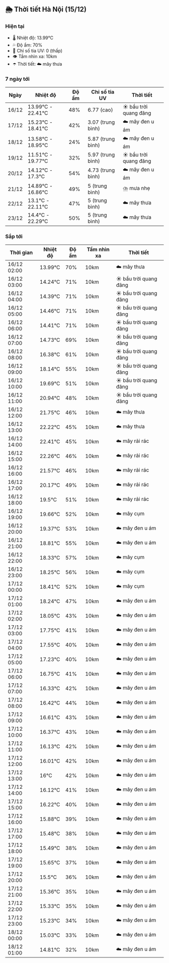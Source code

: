 ## 🌦️ Thời tiết Hà Nội (15/12)

### Hiện tại

- 🌡️ Nhiệt độ: 13.99℃
- 💦 Độ ẩm: 70%
- 🌟 Chỉ số tia UV: 0 (thấp)
- 👁️ Tầm nhìn xa: 10km
- ☂️ Thời tiết: ☁️ mây thưa

### 7 ngày tới

| Ngày | Nhiệt độ | Độ ẩm | Chỉ số tia UV | Thời tiết |
| --- | --- | --- | --- | --- |
| 16/12 | 13.99℃ - 22.41℃ | 48% | 6.77 (cao) | ☀️ bầu trời quang đãng |
| 17/12 | 15.23℃ - 18.41℃ | 42% | 3.07 (trung bình) | ☁️ mây đen u ám |
| 18/12 | 13.58℃ - 18.95℃ | 24% | 5.87 (trung bình) | ☁️ mây đen u ám |
| 19/12 | 11.51℃ - 19.77℃ | 32% | 5.97 (trung bình) | ☀️ bầu trời quang đãng |
| 20/12 | 14.12℃ - 17.3℃ | 54% | 4.73 (trung bình) | ☁️ mây đen u ám |
| 21/12 | 14.89℃ - 16.86℃ | 49% | 5 (trung bình) | ⛈️ mưa nhẹ |
| 22/12 | 13.1℃ - 22.11℃ | 47% | 5 (trung bình) | ☁️ mây thưa |
| 23/12 | 14.4℃ - 22.29℃ | 50% | 5 (trung bình) | ☁️ mây thưa |

### Sắp tới

| Thời gian | Nhiệt độ | Độ ẩm | Tầm nhìn xa | Thời tiết |
| --- | --- | --- | --- | --- |
| 16/12 02:00 | 13.99℃ | 70% | 10km | ☁️ mây thưa |
| 16/12 03:00 | 14.24℃ | 71% | 10km | ☀️ bầu trời quang đãng |
| 16/12 04:00 | 14.39℃ | 71% | 10km | ☀️ bầu trời quang đãng |
| 16/12 05:00 | 14.46℃ | 71% | 10km | ☀️ bầu trời quang đãng |
| 16/12 06:00 | 14.41℃ | 71% | 10km | ☀️ bầu trời quang đãng |
| 16/12 07:00 | 14.73℃ | 69% | 10km | ☀️ bầu trời quang đãng |
| 16/12 08:00 | 16.38℃ | 61% | 10km | ☀️ bầu trời quang đãng |
| 16/12 09:00 | 18.14℃ | 55% | 10km | ☀️ bầu trời quang đãng |
| 16/12 10:00 | 19.69℃ | 51% | 10km | ☀️ bầu trời quang đãng |
| 16/12 11:00 | 20.94℃ | 48% | 10km | ☀️ bầu trời quang đãng |
| 16/12 12:00 | 21.75℃ | 46% | 10km | ☁️ mây thưa |
| 16/12 13:00 | 22.22℃ | 45% | 10km | ☁️ mây thưa |
| 16/12 14:00 | 22.41℃ | 45% | 10km | ☁️ mây rải rác |
| 16/12 15:00 | 22.26℃ | 46% | 10km | ☁️ mây rải rác |
| 16/12 16:00 | 21.57℃ | 46% | 10km | ☁️ mây rải rác |
| 16/12 17:00 | 20.17℃ | 49% | 10km | ☁️ mây rải rác |
| 16/12 18:00 | 19.5℃ | 51% | 10km | ☁️ mây rải rác |
| 16/12 19:00 | 19.66℃ | 52% | 10km | ☁️ mây cụm |
| 16/12 20:00 | 19.37℃ | 53% | 10km | ☁️ mây đen u ám |
| 16/12 21:00 | 18.81℃ | 55% | 10km | ☁️ mây đen u ám |
| 16/12 22:00 | 18.33℃ | 57% | 10km | ☁️ mây cụm |
| 16/12 23:00 | 18.25℃ | 56% | 10km | ☁️ mây cụm |
| 17/12 00:00 | 18.41℃ | 52% | 10km | ☁️ mây cụm |
| 17/12 01:00 | 18.24℃ | 47% | 10km | ☁️ mây đen u ám |
| 17/12 02:00 | 18.05℃ | 43% | 10km | ☁️ mây đen u ám |
| 17/12 03:00 | 17.75℃ | 41% | 10km | ☁️ mây đen u ám |
| 17/12 04:00 | 17.55℃ | 40% | 10km | ☁️ mây đen u ám |
| 17/12 05:00 | 17.23℃ | 40% | 10km | ☁️ mây đen u ám |
| 17/12 06:00 | 16.75℃ | 41% | 10km | ☁️ mây đen u ám |
| 17/12 07:00 | 16.33℃ | 42% | 10km | ☁️ mây đen u ám |
| 17/12 08:00 | 16.42℃ | 44% | 10km | ☁️ mây đen u ám |
| 17/12 09:00 | 16.61℃ | 43% | 10km | ☁️ mây đen u ám |
| 17/12 10:00 | 16.37℃ | 43% | 10km | ☁️ mây đen u ám |
| 17/12 11:00 | 16.13℃ | 42% | 10km | ☁️ mây đen u ám |
| 17/12 12:00 | 16.01℃ | 42% | 10km | ☁️ mây đen u ám |
| 17/12 13:00 | 16℃ | 42% | 10km | ☁️ mây đen u ám |
| 17/12 14:00 | 16.12℃ | 41% | 10km | ☁️ mây đen u ám |
| 17/12 15:00 | 16.22℃ | 40% | 10km | ☁️ mây đen u ám |
| 17/12 16:00 | 15.88℃ | 39% | 10km | ☁️ mây đen u ám |
| 17/12 17:00 | 15.48℃ | 38% | 10km | ☁️ mây đen u ám |
| 17/12 18:00 | 15.49℃ | 38% | 10km | ☁️ mây đen u ám |
| 17/12 19:00 | 15.65℃ | 37% | 10km | ☁️ mây đen u ám |
| 17/12 20:00 | 15.5℃ | 36% | 10km | ☁️ mây đen u ám |
| 17/12 21:00 | 15.36℃ | 35% | 10km | ☁️ mây đen u ám |
| 17/12 22:00 | 15.33℃ | 35% | 10km | ☁️ mây đen u ám |
| 17/12 23:00 | 15.23℃ | 34% | 10km | ☁️ mây đen u ám |
| 18/12 00:00 | 15.03℃ | 33% | 10km | ☁️ mây đen u ám |
| 18/12 01:00 | 14.81℃ | 32% | 10km | ☁️ mây đen u ám |
